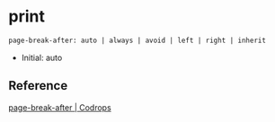 # print

```html
page-break-after: auto | always | avoid | left | right | inherit
```

- Initial: auto


## Reference
[page-break-after | Codrops](https://tympanus.net/codrops/css_reference/page-break-after/)